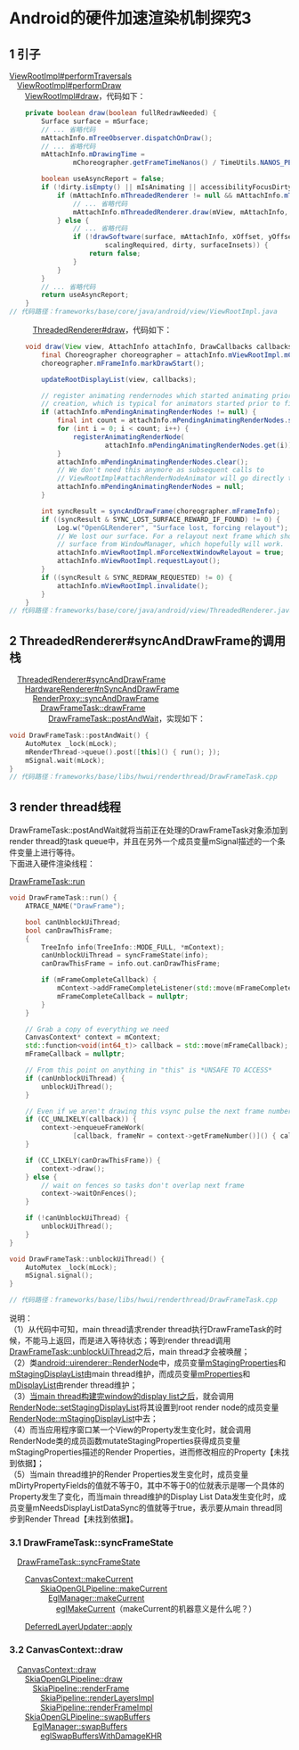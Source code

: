 # Android的硬件加速渲染机制探究3

## 1 引子

[ViewRootImpl#performTraversals][performTraversalsLink]  
&emsp;[ViewRootImpl#performDraw][performDrawLink]  
&emsp;&emsp;[ViewRootImpl#draw][drawLink]，代码如下：  

[performTraversalsLink]:https://cs.android.com/android/platform/superproject/+/master:frameworks/base/core/java/android/view/ViewRootImpl.java;l=2350
[performDrawLink]:https://cs.android.com/android/platform/superproject/+/master:frameworks/base/core/java/android/view/ViewRootImpl.java;l=3776
[drawLink]:https://cs.android.com/android/platform/superproject/+/master:frameworks/base/core/java/android/view/ViewRootImpl.java;l=3969

```java
    private boolean draw(boolean fullRedrawNeeded) {
        Surface surface = mSurface;
        // ... 省略代码
        mAttachInfo.mTreeObserver.dispatchOnDraw();
        // ... 省略代码
        mAttachInfo.mDrawingTime =
                mChoreographer.getFrameTimeNanos() / TimeUtils.NANOS_PER_MS;

        boolean useAsyncReport = false;
        if (!dirty.isEmpty() || mIsAnimating || accessibilityFocusDirty) {
            if (mAttachInfo.mThreadedRenderer != null && mAttachInfo.mThreadedRenderer.isEnabled()) {
                // ... 省略代码
                mAttachInfo.mThreadedRenderer.draw(mView, mAttachInfo, this);
            } else {
                // ... 省略代码
                if (!drawSoftware(surface, mAttachInfo, xOffset, yOffset,
                        scalingRequired, dirty, surfaceInsets)) {
                    return false;
                }
            }
        }
        // ... 省略代码
        return useAsyncReport;
    }
// 代码路径：frameworks/base/core/java/android/view/ViewRootImpl.java
```

&emsp;&emsp;&emsp;[ThreadedRenderer#draw][ThreadedRendererDrawLink]，代码如下：  

[ThreadedRendererDrawLink]:https://cs.android.com/android/platform/superproject/+/master:frameworks/base/core/java/android/view/ThreadedRenderer.java;l=638

```java
    void draw(View view, AttachInfo attachInfo, DrawCallbacks callbacks) {
        final Choreographer choreographer = attachInfo.mViewRootImpl.mChoreographer;
        choreographer.mFrameInfo.markDrawStart();

        updateRootDisplayList(view, callbacks);

        // register animating rendernodes which started animating prior to renderer
        // creation, which is typical for animators started prior to first draw
        if (attachInfo.mPendingAnimatingRenderNodes != null) {
            final int count = attachInfo.mPendingAnimatingRenderNodes.size();
            for (int i = 0; i < count; i++) {
                registerAnimatingRenderNode(
                        attachInfo.mPendingAnimatingRenderNodes.get(i));
            }
            attachInfo.mPendingAnimatingRenderNodes.clear();
            // We don't need this anymore as subsequent calls to
            // ViewRootImpl#attachRenderNodeAnimator will go directly to us.
            attachInfo.mPendingAnimatingRenderNodes = null;
        }

        int syncResult = syncAndDrawFrame(choreographer.mFrameInfo);
        if ((syncResult & SYNC_LOST_SURFACE_REWARD_IF_FOUND) != 0) {
            Log.w("OpenGLRenderer", "Surface lost, forcing relayout");
            // We lost our surface. For a relayout next frame which should give us a new
            // surface from WindowManager, which hopefully will work.
            attachInfo.mViewRootImpl.mForceNextWindowRelayout = true;
            attachInfo.mViewRootImpl.requestLayout();
        }
        if ((syncResult & SYNC_REDRAW_REQUESTED) != 0) {
            attachInfo.mViewRootImpl.invalidate();
        }
    }
// 代码路径：frameworks/base/core/java/android/view/ThreadedRenderer.java
```

## 2 ThreadedRenderer#syncAndDrawFrame的调用栈

&emsp;[ThreadedRenderer#syncAndDrawFrame][syncAndDrawFrameLink]  
&emsp;&emsp;[HardwareRenderer#nSyncAndDrawFrame][nSyncAndDrawFrameLink]  
&emsp;&emsp;&emsp;[RenderProxy::syncAndDrawFrame][proxySyncAndDrawFrameLink]  
&emsp;&emsp;&emsp;&emsp;[DrawFrameTask::drawFrame][DrawFrameTaskDrawFrameLink]  
&emsp;&emsp;&emsp;&emsp;&emsp;[DrawFrameTask::postAndWait][DrawFrameTaskPostAndWaitLink]，实现如下：  

[syncAndDrawFrameLink]:https://cs.android.com/android/platform/superproject/+/master:frameworks/base/graphics/java/android/graphics/HardwareRenderer.java;drc=master;l=432
[nSyncAndDrawFrameLink]:https://cs.android.com/android/platform/superproject/+/master:frameworks/base/libs/hwui/jni/android_graphics_HardwareRenderer.cpp;drc=master;l=227
[proxySyncAndDrawFrameLink]:https://cs.android.com/android/platform/superproject/+/master:frameworks/base/libs/hwui/renderthread/RenderProxy.cpp;drc=master;l=120
[DrawFrameTaskDrawFrameLink]:https://cs.android.com/android/platform/superproject/+/master:frameworks/base/libs/hwui/renderthread/DrawFrameTask.cpp;drc=master;l=68
[DrawFrameTaskPostAndWaitLink]:https://cs.android.com/android/platform/superproject/+/master:frameworks/base/libs/hwui/renderthread/DrawFrameTask.cpp;drc=master;l=78

```c++
void DrawFrameTask::postAndWait() {
    AutoMutex _lock(mLock);
    mRenderThread->queue().post([this]() { run(); });
    mSignal.wait(mLock);
}
// 代码路径：frameworks/base/libs/hwui/renderthread/DrawFrameTask.cpp
```

## 3 render thread线程

DrawFrameTask::postAndWait就将当前正在处理的DrawFrameTask对象添加到render thread的task queue中，并且在另外一个成员变量mSignal描述的一个条件变量上进行等待。  
下面进入硬件渲染线程：  

[DrawFrameTask::run][DrawFrameTaskRunLink]  

[DrawFrameTaskRunLink]:https://cs.android.com/android/platform/superproject/+/master:frameworks/base/libs/hwui/renderthread/DrawFrameTask.cpp;drc=master;l=84

```c++
void DrawFrameTask::run() {
    ATRACE_NAME("DrawFrame");

    bool canUnblockUiThread;
    bool canDrawThisFrame;
    {
        TreeInfo info(TreeInfo::MODE_FULL, *mContext);
        canUnblockUiThread = syncFrameState(info);
        canDrawThisFrame = info.out.canDrawThisFrame;

        if (mFrameCompleteCallback) {
            mContext->addFrameCompleteListener(std::move(mFrameCompleteCallback));
            mFrameCompleteCallback = nullptr;
        }
    }

    // Grab a copy of everything we need
    CanvasContext* context = mContext;
    std::function<void(int64_t)> callback = std::move(mFrameCallback);
    mFrameCallback = nullptr;

    // From this point on anything in "this" is *UNSAFE TO ACCESS*
    if (canUnblockUiThread) {
        unblockUiThread();
    }

    // Even if we aren't drawing this vsync pulse the next frame number will still be accurate
    if (CC_UNLIKELY(callback)) {
        context->enqueueFrameWork(
                [callback, frameNr = context->getFrameNumber()]() { callback(frameNr); });
    }

    if (CC_LIKELY(canDrawThisFrame)) {
        context->draw();
    } else {
        // wait on fences so tasks don't overlap next frame
        context->waitOnFences();
    }

    if (!canUnblockUiThread) {
        unblockUiThread();
    }
}

void DrawFrameTask::unblockUiThread() {
    AutoMutex _lock(mLock);
    mSignal.signal();
}

// 代码路径：frameworks/base/libs/hwui/renderthread/DrawFrameTask.cpp
```

说明：  
（1）从代码中可知，main thread请求render thread执行DrawFrameTask的时候，不能马上返回，而是进入等待状态；等到render thread调用[DrawFrameTask::unblockUiThread][unblockUiThreadLink]之后，main thread才会被唤醒；  
（2）类[android::uirenderer::RenderNode][nativeRenderNodeLink]中，成员变量[mStagingProperties][mStagingPropertiesLink]和[mStagingDisplayList][mStagingDisplayListLink]由main thread维护，而成员变量[mProperties][mPropertiesLink]和[mDisplayList][mDisplayListLink]由render thread维护；  
（3）[当main thread构建完window的display list之后][nodeEndRecordingLink]，就会调用[RenderNode::setStagingDisplayList][nativeNodeSetStagingLink]将其设置到root render node的成员变量[RenderNode::mStagingDisplayList][mStagingDisplayListLink]中去；  
（4）而当应用程序窗口某一个View的Property发生变化时，就会调用RenderNode类的成员函数mutateStagingProperties获得成员变量mStagingProperties描述的Render Properties，进而修改相应的Property【未找到依据】；  
（5）当main thread维护的Render Properties发生变化时，成员变量mDirtyPropertyFields的值就不等于0，其中不等于0的位就表示是哪一个具体的Property发生了变化，而当main thread维护的Display List Data发生变化时，成员变量mNeedsDisplayListDataSync的值就等于true，表示要从main thread同步到Render Thread【未找到依据】。  

[unblockUiThreadLink]:https://cs.android.com/android/platform/superproject/+/master:frameworks/base/libs/hwui/renderthread/DrawFrameTask.cpp;l=166;drc=master
[nativeRenderNodeLink]:https://cs.android.com/android/platform/superproject/+/master:frameworks/base/libs/hwui/RenderNode.h;l=76
[nodeEndRecordingLink]:https://cs.android.com/android/platform/superproject/+/master:frameworks/base/graphics/java/android/graphics/RenderNode.java;l=410
[nativeNodeSetStagingLink]:https://cs.android.com/android/platform/superproject/+/master:frameworks/base/libs/hwui/RenderNode.cpp;l=77
[mStagingPropertiesLink]:https://cs.android.com/android/platform/superproject/+/master:frameworks/base/libs/hwui/RenderNode.h;l=247
[mStagingDisplayListLink]:https://cs.android.com/android/platform/superproject/+/master:frameworks/base/libs/hwui/RenderNode.h;l=256
[mPropertiesLink]:https://cs.android.com/android/platform/superproject/+/master:frameworks/base/libs/hwui/RenderNode.h;l=246
[mDisplayListLink]:https://cs.android.com/android/platform/superproject/+/master:frameworks/base/libs/hwui/RenderNode.h;l=255

### 3.1 DrawFrameTask::syncFrameState

&emsp;[DrawFrameTask::syncFrameState][taskSyncFrameStateLink]  

[taskSyncFrameStateLink]:https://cs.android.com/android/platform/superproject/+/master:frameworks/base/libs/hwui/renderthread/DrawFrameTask.cpp;drc=master;l=128

&emsp;&emsp;[CanvasContext::makeCurrent][CanvasContextMakeCurrentLink]  
&emsp;&emsp;&emsp;&emsp;[SkiaOpenGLPipeline::makeCurrent][SkiaOpenGLPipelineMakeCurrentLink]  
&emsp;&emsp;&emsp;&emsp;&emsp;[EglManager::makeCurrent][EglManagerMakeCurrentLink]  
&emsp;&emsp;&emsp;&emsp;&emsp;&emsp;[eglMakeCurrent][eglMakeCurrentLink]（makeCurrent的机器意义是什么呢？）  

[CanvasContextMakeCurrentLink]:https://cs.android.com/android/platform/superproject/+/master:frameworks/base/libs/hwui/renderthread/CanvasContext.cpp;drc=master;l=250
[SkiaOpenGLPipelineMakeCurrentLink]:https://cs.android.com/android/platform/superproject/+/master:frameworks/base/libs/hwui/pipeline/skia/SkiaOpenGLPipeline.cpp;l=56
[EglManagerMakeCurrentLink]:https://cs.android.com/android/platform/superproject/+/master:frameworks/base/libs/hwui/renderthread/EglManager.cpp;drc=master;l=401
[eglMakeCurrentLink]:https://cs.android.com/android/platform/superproject/+/master:frameworks/native/opengl/libs/EGL/eglApi.cpp;l=183

&emsp;&emsp;[DeferredLayerUpdater::apply][DeferredLayerUpdaterApplyLink]  

[DeferredLayerUpdaterApplyLink]:https://cs.android.com/android/platform/superproject/+/master:frameworks/base/libs/hwui/DeferredLayerUpdater.cpp;l=121

### 3.2 CanvasContext::draw

&emsp;[CanvasContext::draw][CanvasContextDrawLink]  
&emsp;&emsp;[SkiaOpenGLPipeline::draw][SkiaOpenGLPipelineDrawLink]  
&emsp;&emsp;&emsp;[SkiaPipeline::renderFrame][SkiaPipelineRenderFrameLink]  
&emsp;&emsp;&emsp;&emsp;[SkiaPipeline::renderLayersImpl][renderLayersImplLink]  
&emsp;&emsp;&emsp;&emsp;[SkiaPipeline::renderFrameImpl][renderFrameImplLink]  
&emsp;&emsp;[SkiaOpenGLPipeline::swapBuffers][PipelineSwapBuffersLink]  
&emsp;&emsp;&emsp;[EglManager::swapBuffers][EglMgrSwapBuffersLink]  
&emsp;&emsp;&emsp;&emsp;[eglSwapBuffersWithDamageKHR][eglSwapBuffersWithDamageKHRLink]  

[CanvasContextDrawLink]:https://cs.android.com/android/platform/superproject/+/master:frameworks/base/libs/hwui/renderthread/CanvasContext.cpp;l=457
[SkiaOpenGLPipelineDrawLink]:https://cs.android.com/android/platform/superproject/+/master:frameworks/base/libs/hwui/pipeline/skia/SkiaOpenGLPipeline.cpp;l=72
[SkiaPipelineRenderFrameLink]:https://cs.android.com/android/platform/superproject/+/master:frameworks/base/libs/hwui/pipeline/skia/SkiaPipeline.cpp;l=428
[renderLayersImplLink]:https://cs.android.com/android/platform/superproject/+/master:frameworks/base/libs/hwui/pipeline/skia/SkiaPipeline.cpp;l=87
[renderFrameImplLink]:https://cs.android.com/android/platform/superproject/+/master:frameworks/base/libs/hwui/pipeline/skia/SkiaPipeline.cpp;l=465
[PipelineSwapBuffersLink]:https://cs.android.com/android/platform/superproject/+/master:frameworks/base/libs/hwui/pipeline/skia/SkiaOpenGLPipeline.cpp;l=125
[EglMgrSwapBuffersLink]:https://cs.android.com/android/platform/superproject/+/master:frameworks/base/libs/hwui/renderthread/EglManager.cpp;l=468
[eglSwapBuffersWithDamageKHRLink]:https://cs.android.com/android/platform/superproject/+/master:frameworks/native/opengl/libs/EGL/eglApi.cpp;l=252
